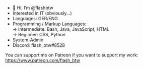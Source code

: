 - 👋 Hi, I’m @flashbtw
-  Interested in IT (obviously...)
-  Languages: GER/ENG
-  Programming / Markup Languages:  
   ->  Intermediate: Bash, Java, JavaScript, HTML  
   ->  Beginner: CSS, Python  
-  System-Admin
-  Discord: flash_btw#8528

You can support me on Patreon if you want to support my work:  
https://www.patreon.com/flash_btw  
<!---
flashbtw/flashbtw is a ✨ special ✨ repository because its `README.md` (this file) appears on your GitHub profile.
You can click the Preview link to take a look at your changes.
--->
